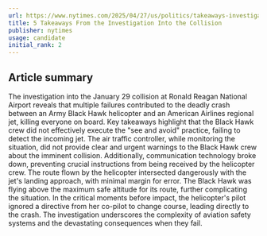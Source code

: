 ```yaml
---
url: https://www.nytimes.com/2025/04/27/us/politics/takeaways-investigation-airport-collision.html
title: 5 Takeaways From the Investigation Into the Collision
publisher: nytimes
usage: candidate
initial_rank: 2
---
```

## Article summary
The investigation into the January 29 collision at Ronald Reagan National Airport reveals that multiple failures contributed to the deadly crash between an Army Black Hawk helicopter and an American Airlines regional jet, killing everyone on board. Key takeaways highlight that the Black Hawk crew did not effectively execute the "see and avoid" practice, failing to detect the incoming jet. The air traffic controller, while monitoring the situation, did not provide clear and urgent warnings to the Black Hawk crew about the imminent collision. Additionally, communication technology broke down, preventing crucial instructions from being received by the helicopter crew. The route flown by the helicopter intersected dangerously with the jet's landing approach, with minimal margin for error. The Black Hawk was flying above the maximum safe altitude for its route, further complicating the situation. In the critical moments before impact, the helicopter's pilot ignored a directive from her co-pilot to change course, leading directly to the crash. The investigation underscores the complexity of aviation safety systems and the devastating consequences when they fail.
